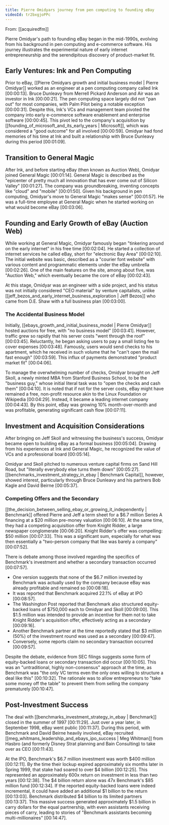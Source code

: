 ```yaml
---
title: Pierre Omidyars journey from pen computing to founding eBay
videoId: tr2bxgjoPPc
---
```


From: [[acquiredfm]] <br/> 

Pierre Omidyar's path to founding eBay began in the mid-1990s, evolving from his background in pen computing and e-commerce software. His journey illustrates the experimental nature of early internet entrepreneurship and the serendipitous discovery of product-market fit.

## Early Ventures: Ink and Pen Computing
Prior to eBay, [[Pierre Omidyars growth and initial business model | Pierre Omidyar]] worked as an engineer at a pen computing company called Ink [00:00:13]. Bruce Dunleavy from Merrell Pickard Anderson and Air was an investor in Ink [00:00:21]. The pen computing space largely did not "pan out" for most companies, with Palm Pilot being a notable exception [00:00:31]. Despite this, Ink's VCs and management team pivoted the company into early e-commerce software enablement and enterprise software [00:00:45]. This pivot led to the company's acquisition by [[founding_of_microsoft_and_its_early_years | Microsoft]], which was considered a "good outcome" for all involved [00:00:59]. Omidyar had fond memories of his time at Ink and built a relationship with Bruce Dunleavy during this period [00:01:09].

## Transition to General Magic
After Ink, and before starting eBay (then known as Auction Web), Omidyar joined General Magic [00:01:14]. General Magic is described as the "epicenter of pretty much all innovation that has ever come out of Silicon Valley" [00:01:27]. The company was groundbreaking, inventing concepts like "cloud" and "mobile" [00:01:50]. Given his background in pen computing, Omidyar's move to General Magic "makes sense" [00:01:57]. He was a full-time employee at General Magic when he started working on what would become eBay [00:03:06].

## Founding and Early Growth of eBay (Auction Web)
While working at General Magic, Omidyar famously began "tinkering around on the early internet" in his free time [00:02:04]. He started a collection of internet services he called eBay, short for "electronic Bay Area" [00:02:10]. The initial website was basic, described as a "courier font website" with various content and programmatic elements under the eBay umbrella [00:02:26]. One of the main features on the site, among about five, was "Auction Web," which eventually became the core of eBay [00:02:43].

At this stage, Omidyar was an engineer with a side project, and his status was not initially considered "CEO material" by venture capitalists, unlike [[jeff_bezos_and_early_internet_business_exploration | Jeff Bezos]] who came from D.E. Shaw with a full business plan [00:03:00].

### The Accidental Business Model
Initially, [[ebays_growth_and_initial_business_model | Pierre Omidyar]] hosted auctions for free, with "no business model" [00:03:41]. However, traffic grew so rapidly that his server costs "went through the roof" [00:03:45]. Reluctantly, he began asking users to pay a small listing fee to cover expenses [00:03:48]. Famously, users would send checks to his apartment, which he received in such volume that he "can't open the mail fast enough" [00:03:59]. This influx of payments demonstrated "product market fit" [00:04:06].

To manage the overwhelming number of checks, Omidyar brought on Jeff Skoll, a newly minted MBA from Stanford Business School, to be the "business guy," whose initial literal task was to "open the checks and cash them" [00:04:10]. It is noted that if not for the server costs, eBay might have remained a free, non-profit resource akin to the Linux Foundation or Wikipedia [00:04:29]. Instead, it became a leading internet company [00:04:43]. By this point, eBay was growing 10% month-over-month and was profitable, generating significant cash flow [00:07:11].

## Investment and Acquisition Considerations
After bringing on Jeff Skoll and witnessing the business's success, Omidyar became open to building eBay as a formal business [00:05:04]. Drawing from his experiences at Ink and General Magic, he recognized the value of VCs and a professional board [00:05:14].

Omidyar and Skoll pitched to numerous venture capital firms on Sand Hill Road, but "literally everybody else turns them down" [00:05:27]. [[benchmarks_investment_strategy_in_ebay | Benchmark Capital]], however, showed interest, particularly through Bruce Dunleavy and his partners Bob Kagle and David Beirne [00:05:37].

### Competing Offers and the Secondary
[[the_decision_between_selling_ebay_or_growing_it_independently | Benchmark]] offered Pierre and Jeff a term sheet for a $6.7 million Series A financing at a $20 million pre-money valuation [00:06:10]. At the same time, they had a competing acquisition offer from Knight Ridder, a large newspaper conglomerate [00:06:20]. Knight Ridder's offer was compelling: $50 million [00:07:33]. This was a significant sum, especially for what was then essentially a "two-person company that like was barely a company" [00:07:52].

There is debate among those involved regarding the specifics of Benchmark's investment and whether a secondary transaction occurred [00:07:57].
*   One version suggests that none of the $6.7 million invested by Benchmark was actually used by the company because eBay was already profitable and remained so [00:08:18].
*   It was reported that Benchmark acquired 22.1% of eBay at IPO [00:08:57].
*   The Washington Post reported that Benchmark also structured equity-backed loans of $750,000 each to Omidyar and Skoll [00:09:00]. This $1.5 million was intended to provide an incentive for them not to take Knight Ridder's acquisition offer, effectively acting as a secondary [00:09:16].
*   Another Benchmark partner at the time reportedly stated that $3 million (50%) of the investment round was used as a secondary [00:09:47].
*   Conversely, some reports claim no secondary transaction occurred [00:09:57].

Despite the debate, evidence from SEC filings suggests some form of equity-backed loans or secondary transaction did occur [00:10:05]. This was an "untraditional, highly non-consensus" approach at the time, as Benchmark was "the only VC terms even the only ones willing to structure a deal like this" [00:10:32]. The rationale was to allow entrepreneurs to "take some money off the table" to prevent them from selling the company prematurely [00:10:47].

## Post-Investment Success
The deal with [[benchmarks_investment_strategy_in_ebay | Benchmark]] closed in the summer of 1997 [00:11:29]. Just over a year later, in September 1998, eBay went public [00:11:37]. During this period, with Benchmark and David Beirne heavily involved, eBay recruited [[meg_whitmans_leadership_and_ebays_ipo_success | Meg Whitman]] from Hasbro (and formerly Disney Strat planning and Bain Consulting) to take over as CEO [00:11:43].

At the IPO, Benchmark's $6.7 million investment was worth $400 million [00:12:11]. By the time their lockup expired approximately six months later in Spring 1999, that stake had soared to over $4 billion [00:12:25]. This represented an approximately 600x return on investment in less than two years [00:12:38]. The $4 billion return alone was 47x Benchmark's $85 million fund [00:12:34]. If the reported equity-backed loans were indeed incremental, it could have added an additional $1 billion to the return [00:13:03]. Benchmark distributed $4 billion to its limited partners [00:13:37]. This massive success generated approximately $1.5 billion in carry dollars for the equal partnership, with even assistants receiving pieces of carry, leading to stories of "Benchmark assistants becoming multi-millionaires" [00:14:47].
